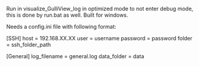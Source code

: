 Run in visualize_GulliView_log in optimized mode to not enter debug mode, this is done by run.bat as well. Built for windows.

Needs a config.ini file with following format:

[SSH]
host = 192.168.XX.XX
user = username
password = password
folder = ssh_folder_path

[General]
log_filename = general.log
data_folder = data
